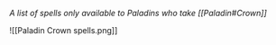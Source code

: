 *A list of spells only available to Paladins who take [[Paladin#Crown]]*

![[Paladin Crown spells.png]]
